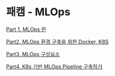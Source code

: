 # 패캠 - MLOps

[Part 1. MLOps 란](%E1%84%91%E1%85%A2%E1%84%8F%E1%85%A2%E1%86%B7%20-%20ML%2082888/Part%201%20MLO%20facb3.md)

[Part2. MLOps 환경 구축을 위한 Docker, K8S](%E1%84%91%E1%85%A2%E1%84%8F%E1%85%A2%E1%86%B7%20-%20ML%2082888/Part2%20MLOp%2015041.md)

[Part3. MLOps 구성요소](%E1%84%91%E1%85%A2%E1%84%8F%E1%85%A2%E1%86%B7%20-%20ML%2082888/Part3%20MLOp%20d3193.md)

[Part4. K8s 기반 MLOps Pipeline 구축하기](%E1%84%91%E1%85%A2%E1%84%8F%E1%85%A2%E1%86%B7%20-%20ML%2082888/Part4%20K8s%20%20e36a2.md)